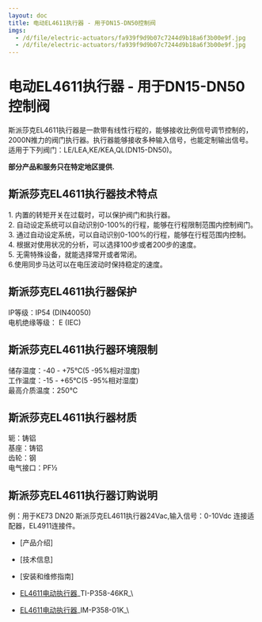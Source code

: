 ```yaml
---
layout: doc
title: 电动EL4611执行器 - 用于DN15-DN50控制阀
imgs:
  - /d/file/electric-actuators/fa939f9d9b07c7244d9b18a6f3b00e9f.jpg
  - /d/file/electric-actuators/fa939f9d9b07c7244d9b18a6f3b00e9f.jpg
---
```


# 电动EL4611执行器 - 用于DN15-DN50控制阀

斯派莎克EL4611执行器是一款带有线性行程的，能够接收比例信号调节控制的，2000N推力的阀门执行器。执行器能够接收多种输入信号，也能定制输出信号。适用于下列阀门：LE/LEA,KE/KEA,QL(DN15-DN50)。

**部分产品和服务只在特定地区提供.**

## 斯派莎克EL4611执行器技术特点

1\. 内置的转矩开关在过载时，可以保护阀门和执行器。  
2\. 自动设定系统可以自动识别0-100%的行程，能够在行程限制范围内控制阀门。  
3\. 通过自动设定系统，可以自动识别0-100%的行程，能够在行程范围内控制。  
4\. 根据对使用状况的分析，可以选择100步或者200步的速度。  
5\. 无需特殊设备，就能选择常开或者常闭。  
6.使用同步马达可以在电压波动时保持稳定的速度。

## 斯派莎克EL4611执行器保护

IP等级：IP54 (DIN40050)  
电机绝缘等级： E (IEC)

## 斯派莎克EL4611执行器环境限制

储存温度：-40 - +75℃(5 -95%相对湿度)  
工作温度：-15 - +65℃(5 -95%相对湿度)  
最高介质温度：250℃

## 斯派莎克EL4611执行器材质

轭：铸铝  
基座：铸铝  
齿轮：钢  
电气接口：PF½

## 斯派莎克EL4611执行器订购说明

例：用于KE73 DN20 斯派莎克EL4611执行器24Vac,输入信号：0-10Vdc 连接适配器，EL4911连接件。

- [产品介绍]
- [技术信息]
- [安装和维修指南]

- [EL4611电动执行器](/d/pdf/TI-P358-46KR-EL4600%20系列%20电动执行器%20-%20用于DN15-DN50控制阀.pdf)\_TI-P358-46KR\_\

- [EL4611电动执行器](/d/pdf/IM-P358-01K-EL4600电动执行器.pdf)\_IM-P358-01K\_\
